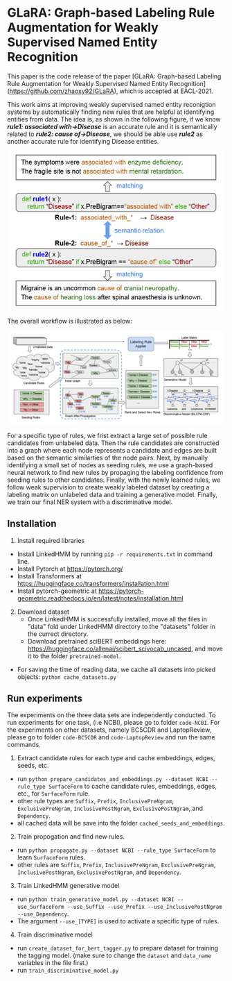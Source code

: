# GLaRA: Graph-based Labeling Rule Augmentation for Weakly Supervised Named Entity Recognition

This paper is the code release of the paper [GLaRA: Graph-based Labeling Rule Augmentation for Weakly Supervised Named Entity Recognition] (https://github.com/zhaoxy92/GLaRA), which is accepted at EACL-2021.

This work aims at improving weakly supervised named entity reconigtion systems by automatically finding new rules that are helpful at identifying entities from data. The idea is, as shown in the following figure, if we know ***rule1: associated with->Disease*** is an accurate rule and it is semantically related to ***rule2: cause of->Disease***, we should be able use ***rule2*** as another accurate rule for identifying Disease entities.


<img align="center" src="./images/rule-example.png" width="500" />


The overall workflow is illustrated as below:

<img align="center" src="./images/glara-architecture.png" width="1000" />

For a specific type of rules, we frist extract a large set of possible rule candidates from unlabeled data. Then the rule candidates are constructed into a graph where each node represents a candidate and edges are built based on the semantic similarties of the node pairs. Next, by manually identifying a small set of nodes as seeding rules, we use a graph-based neural network to find new rules by propaging the labeling confidence from seeding rules to other candidates. Finally, with the newly learned rules, we follow weak supervision to create weakly labeled dataset by creating a labeling matrix on unlabeled data and training a generative model. Finally, we train our final NER system with a discriminative model.


## Installation

1. Install required libraries
  - Install LinkedHMM by running `pip -r requirements.txt` in command line.
  - Install Pytorch at https://pytorch.org/
  - Install Transformers at https://huggingface.co/transformers/installation.html
  - Install pytorch-geometric at https://pytorch-geometric.readthedocs.io/en/latest/notes/installation.html

2. Download dataset
    - Once LinkedHMM is successfully installed, move all the files in "data" fold under LinkedHMM directory to the "datasets" folder in the currect directory.
    - Download pretrained sciBERT embeddings here: https://huggingface.co/allenai/scibert_scivocab_uncased, and move it to the folder `pretrained-model`.
  - For saving the time of reading data, we cache all datasets into picked objects: `python cache_datasets.py` 

## Run experiments
The experiments on the three data sets are independently conducted. To run experiments for one task, (i.e NCBI), please go to folder `code-NCBI`. For the experiments on other datasets, namely BC5CDR and LaptopReview, please go to folder `code-BC5CDR` and `code-LaptopReview` and run the same commands. 

1. Extract candidate rules for each type and cache embeddings, edges, seeds, etc.
  - run `python prepare_candidates_and_embeddings.py --dataset NCBI --rule_type SurfaceForm` to cache candidate rules, embeddings, edges, etc., for `SurfaceForm` rule.
  - other rule types are `Suffix`, `Prefix`, `InclusivePreNgram`, `ExclusivePreNgram`, `InclusivePostNgram`, `ExclusivePostNgram`, and `Dependency`.
  - all cached data will be save into the folder `cached_seeds_and_embeddings`.

2. Train propogation and find new rules.
  - run `python propagate.py --dataset NCBI --rule_type SurfaceForm` to learn `SurfaceForm` rules. 
  - other rules are `Suffix`, `Prefix`, `InclusivePreNgram`, `ExclusivePreNgram`, `InclusivePostNgram`, `ExclusivePostNgram`, and `Dependency`.
 
3. Train LinkedHMM generative model
  - run `python train_generative_model.py --dataset NCBI --use_SurfaceForm --use_Suffix --use_Prefix --use_InclusivePostNgram --use_Dependency`.
  - The argument `--use_[TYPE]` is used to activate a specific type of rules.
  
4. Train discriminative model
  - run `create_dataset_for_bert_tagger.py` to prepare dataset for training the tagging model. (make sure to change the `dataset` and `data_name` variables in the file first.)
  - run `train_discriminative_model.py`
